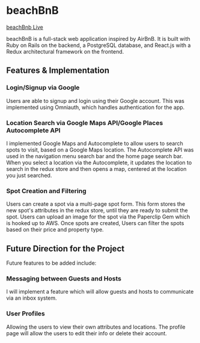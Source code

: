 # beachBnB

[beachBnb Live](http://www.beachbnb.co/)

beachBnB is a full-stack web application inspired by AirBnB.  It is built with Ruby on Rails on the backend, a PostgreSQL database, and React.js with a Redux architectural framework on the frontend.

## Features & Implementation

### Login/Signup via Google
Users are able to signup and login using their Google account.  This was implemented using Omniauth, which handles authentication for the app.

### Location Search via Google Maps API/Google Places Autocomplete API
I implemented Google Maps and Autocomplete to allow users to search spots to visit, based on a Google Maps location.  The Autocomplete API was used in the navigation menu search bar and the home page search bar.  When you select a location via the Autocomplete, it updates the location to search in the redux store and then opens a map, centered at the location you just searched.

### Spot Creation and Filtering
Users can create a spot via a multi-page spot form.  This form stores the new spot's attributes in the redux store, until they are ready to submit the spot.  Users can upload an image for the spot via the Paperclip Gem which is hooked up to AWS.  Once spots are created, Users can filter the spots based on their price and property type.

## Future Direction for the Project

Future features to be added include:

### Messaging between Guests and Hosts
I will implement a feature which will allow guests and hosts to communicate via an inbox system.  

### User Profiles
Allowing the users to view their own attributes and locations.  The profile page will allow the users to edit their info or delete their account.
